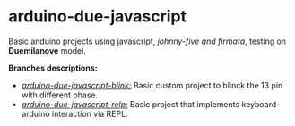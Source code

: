 # arduino-due-javascript
Basic anduino projects using javascript, *johnny-five and firmata*, testing on **Duemilanove** model.

**Branches descriptions:**

- *[arduino-due-javascript-blink:](https://github.com/jjreina/arduino-due-javascript/tree/arduino-due-javascript-blink)* Basic custom project to blinck the 13 pin with different phase.<br>
- *[arduino-due-javascript-relp:](https://github.com/jjreina/arduino-due-javascript/tree/arduino-due-javascript-relp)* Basic project that implements keyboard-arduino interaction via REPL.
